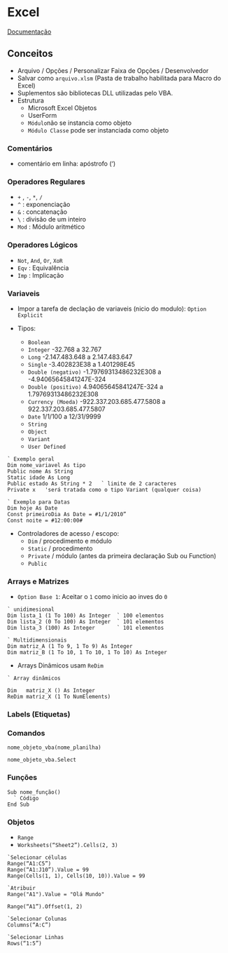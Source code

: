 # Excel
[Documentação](https://docs.microsoft.com/pt-br/dotnet/visual-basic/)

## Conceitos
- Arquivo / Opções / Personalizar Faixa de Opções / Desenvolvedor
- Salvar como `arquivo.xlsm` (Pasta de trabalho habilitada para Macro do Excel)
- Suplementos são bibliotecas DLL utilizadas pelo VBA.
- Estrutura 
  - Microsoft Excel Objetos
  - UserForm
  - `Módulo`não se instancia como objeto
  - `Módulo Classe` pode ser instanciada como objeto

### Comentários
- comentário em linha: apóstrofo (‘)

### Operadores Regulares
- `+` , `-`, `*`, `/` 
- `^` : exponenciação
- `&` : concatenação
- `\` : divisão de um inteiro
- `Mod` : Módulo aritmético

### Operadores Lógicos
- `Not`, `And`, `Or`, `XoR`
- `Eqv` : Equivalência
- `Imp` : Implicação

### Variaveis
- Impor a tarefa de declação de variaveis (nicio do modulo): `Option Explicit`

- Tipos:
  - `Boolean`
  - `Integer` -32.768 a 32.767
  - `Long` -2.147.483.648 a 2.147.483.647
  - `Single` -3.402823E38 a 1.401298E45
  - `Double (negativo)` -1.79769313486232E308 a -4.94065645841247E-324
  - `Double (positivo)` 4.94065645841247E-324 a 1.79769313486232E308
  - `Currency (Moeda)` -922.337.203.685.477.5808 a 922.337.203.685.477.5807
  - `Date` 1/1/100 a 12/31/9999
  - `String`
  - `Object`
  - `Variant`
  - `User Defined`

~~~VBA
` Exemplo geral
Dim nome_variavel As tipo
Public nome As String
Static idade As Long
Public estado As String * 2   ` limite de 2 caracteres
Private x   'será tratada como o tipo Variant (qualquer coisa)
~~~

~~~VBA
` Exemplo para Datas
Dim hoje As Date
Const primeiroDia As Date = #1/1/2010”
Const noite = #12:00:00#
~~~

- Controladores de acesso / escopo:
  - `Dim` / procedimento e módulo
  - `Static` / procedimento
  - `Private` / módulo (antes da primeira declaração Sub ou Function)
  - `Public`
  
### Arrays e Matrizes 
- `Option Base 1`: Aceitar o `1` como inicio ao inves do `0`

~~~VBA
` unidimesional
Dim lista_1 (1 To 100) As Integer  ` 100 elementos
Dim lista_2 (0 To 100) As Integer  ` 101 elementos
Dim lista_3 (100) As Integer       ` 101 elementos

` Multidimensionais
Dim matriz_A (1 To 9, 1 To 9) As Integer
Dim matriz_B (1 To 10, 1 To 10, 1 To 10) As Integer

~~~

- Arrays Dinâmicos usam `ReDim`
~~~VBA
` Array dinâmicos

Dim   matriz_X () As Integer
ReDim matriz_X (1 To NumElements)
~~~

### Labels (Etiquetas)


### Comandos

`nome_objeto_vba(nome_planilha)`
~~~VBA 
nome_objeto_vba.Select
~~~

### Funções

~~~VBA
Sub nome_função()
  ` Código
End Sub
~~~


### Objetos
- `Range`
- `Worksheets(“Sheet2”).Cells(2, 3)`
~~~VBA
`Selecionar células
Range(“A1:C5”)
Range(“A1:J10”).Value = 99
Range(Cells(1, 1), Cells(10, 10)).Value = 99

`Atribuir
Range("A1").Value = "Olá Mundo"

Range(“A1”).Offset(1, 2)

`Selecionar Colunas
Columns(“A:C”)

`Selecionar Linhas
Rows(“1:5”)

~~~

